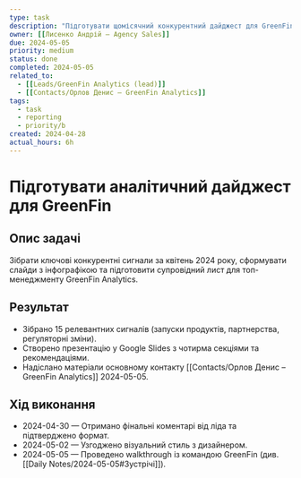 ```yaml
---
type: task
description: "Підготувати щомісячний конкурентний дайджест для GreenFin Analytics"
owner: [[Лисенко Андрій – Agency Sales]]
due: 2024-05-05
priority: medium
status: done
completed: 2024-05-05
related_to:
  - [[Leads/GreenFin Analytics (lead)]]
  - [[Contacts/Орлов Денис – GreenFin Analytics]]
tags:
  - task
  - reporting
  - priority/b
created: 2024-04-28
actual_hours: 6h
---
```


# Підготувати аналітичний дайджест для GreenFin

## Опис задачі
Зібрати ключові конкурентні сигнали за квітень 2024 року, сформувати слайди з інфографікою та підготовити супровідний лист для топ-менеджменту GreenFin Analytics.

## Результат
- Зібрано 15 релевантних сигналів (запуски продуктів, партнерства, регуляторні зміни).
- Створено презентацію у Google Slides з чотирма секціями та рекомендаціями.
- Надіслано матеріали основному контакту [[Contacts/Орлов Денис – GreenFin Analytics]] 2024-05-05.

## Хід виконання
- 2024-04-30 — Отримано фінальні коментарі від ліда та підтверджено формат.
- 2024-05-02 — Узгоджено візуальний стиль з дизайнером.
- 2024-05-05 — Проведено walkthrough із командою GreenFin (див. [[Daily Notes/2024-05-05#Зустрічі]]).
